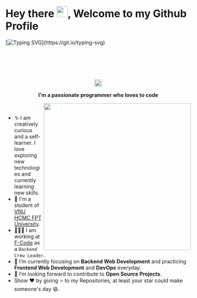 
# Hey there <img src="https://github.com/oHTGo/oHTGo/blob/main/images/hi.gif" width="30px" height="30px">, Welcome to my Github Profile
[![Typing SVG](https://readme-typing-svg.demolab.com?font=Nova+Square&weight=800&size=24&pause=1000&color=18F7A4&random=false&width=435&lines=Hi+there!+I+am+Sinan%2C;I'm+fullstack+React+developer%2C;and+MERN-Stack+Developer.)](https://git.io/typing-svg)
<h1 align="center">
  
  <br>
 
</h1>

<!-- Counter -->
<p align="center">
  <img alt="Profile 𝚟𝚒𝚎𝚠𝚜" height="20px" src="https://hits.seeyoufarm.com/api/count/incr/badge.svg?url=https://github.com/oHTGo&count_bg=%23579E91&title_bg=%23555555&icon=&icon_color=%23E7E7E7&title=Views&edge_flat=false">
</p>

<p align="center">
  <b>I'm a passionate programmer who loves to code</b>
</p>

<img align='right' src="https://github.com/oHTGo/oHTGo/blob/main/images/coding.gif" width="400">
<br>

- ♑ I am creatively curious and a self-learner. I love exploring new technologies and currently learning new skills.
- 📓 I'm a student of [VNU HCMC FPT University](https://hcmuni.fpt.edu.vn).
- 👨🏻‍💻 I am working at [F-Code](https://www.facebook.com/fcodefpt) as a `Backend Crew Leader`.
- 🌱 I’m currently focusing on **Backend Web Development** and practicing **Frontend Web Development** and **DevOps** everyday.
- 💬 I’m looking forward to contribute to **Open Source Projects**.
- Show ❤ by giving ⭐ to my Repositories, at least your star could make someone's day 😄.
